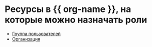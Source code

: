 # Ресурсы в {{ org-name }}, на которые можно назначать роли

* [Группа пользователей](../../../organization/operations/manage-groups.md#access-manage-group)
* [Организация](../../../organization/operations/security.md)
